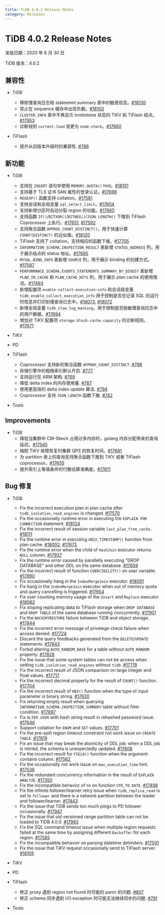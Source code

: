 ```yaml
---
title: TiDB 4.0.2 Release Notes
category: Releases
---
```


# TiDB 4.0.2 Release Notes

发版日期：2020 年 6 月 30 日

TiDB 版本：4.0.2

## 兼容性

+ TiDB
    - 移除慢查询日志和 stateemnt summary 表中的敏感信息。[#18130](https://github.com/pingcap/tidb/pull/18130)
    - 禁止在 sequence 缓存中出现负数。[#18103](https://github.com/pingcap/tidb/pull/18103)
    - `CLUSTER_INFO` 表中不再显示 tombstone 状态的 TiKV 和 TiFlash 结点。[#17953](https://github.com/pingcap/tidb/pull/17953)
    - 诊断规则 `current-load` 变更为 `node-check`。[#17660](https://github.com/pingcap/tidb/pull/17660)

+ TiFlash
    - 提升从旧版本升级时的兼容性. [#786](https://github.com/pingcap/tics/pull/786)

## 新功能

+ TiDB
    - 支持在 `INSERT` 语句中使用 `MEMORY_QUOTA()` hint。[#18101](https://github.com/pingcap/tidb/pull/18101)
    - 支持基于 TLS 证书 SAN 属性的登录认证。[#17698](https://github.com/pingcap/tidb/pull/17698)
    - `REGEXP()` 函数支持 collation。[#17581](https://github.com/pingcap/tidb/pull/17581)
    - 支持会话和全局变量 `sql_select_limit`。[#17604](https://github.com/pingcap/tidb/pull/17604)
    - 支持新增分区时自动分裂 region 的功能。[#17665](https://github.com/pingcap/tidb/pull/17665)
    - 支持函数 `IF()`/`BITXOR()`/`BITNEG()`/`JSON_LENGTH()` 下推到 TiFlash Coprocessor 上执行。[#17651](https://github.com/pingcap/tidb/pull/17651), [#17592](https://github.com/pingcap/tidb/pull/17592)
    - 支持聚合函数 `APPROX_COUNT_DISTINCT()`，用于快速计算 `COUNT(DISTINCT)` 的近似值。[#18120](https://github.com/pingcap/tidb/pull/18120)
    - TiFlash 支持了 collation，支持相应的函数下推。[#17705](https://github.com/pingcap/tidb/pull/17705)
    - `INFORMATION_SCHEMA.INSPECTION_RESULT` 表新增 `STATUS_ADDRESS` 列，用于展示结点的 status 地址。[#17695](https://github.com/pingcap/tidb/pull/17695)
    - `MYSQL.BIND_INFO` 表新增 `SOURCE` 列，用于展示 binding 的创建方式。[#17587](https://github.com/pingcap/tidb/pull/17587)
    - `PERFORMANCE_SCHEMA.EVENTS_STATEMENTS_SUMMARY_BY_DIGEST` 表新增 `PLAN_IN_CACHE` 和 `PLAN_CACHE_HITS` 列，用于展示 plan cache 的使用情况。[#17493](https://github.com/pingcap/tidb/pull/17493)
    - 新增配置项 `enable-collect-execution-info` 和会话级变量 `tidb_enable_collect_execution_info` 用于控制是否在记录 SQL 的运行时信息并打印到慢查询日志中。[#18073](https://github.com/pingcap/tidb/pull/18073), [#18072](https://github.com/pingcap/tidb/pull/18072)
    - 新增全局变量 `tidb_slow_log_masking`，用于控制是否脱敏慢查询日志中的用户数据。[#17694](https://github.com/pingcap/tidb/pull/17694)
    - 增加对 TiKV 配置项 `storage.block-cache.capacity` 的诊断规则。[#17671](https://github.com/pingcap/tidb/pull/17671)

+ TiKV



+ PD



+ TiFlash
    - Coprocessor 支持新的聚合函数 `APPROX_COUNT_DISTINCT`. [#798](https://github.com/pingcap/tics/pull/798)
    - 存储引擎中的粗糙索引默认开启. [#777](https://github.com/pingcap/tics/pull/777)
    - 支持运行在 ARM 架构. [#769](https://github.com/pingcap/tics/pull/769)
    - 降低 delta index 的内存使用量. [#787](https://github.com/pingcap/tics/pull/787)
    - 使用更高效的 delta index update 算法. [#794](https://github.com/pingcap/tics/pull/794)
    - Coprocessor 支持 `JSON_LENGTH` 函数下推. [#742](https://github.com/pingcap/tics/pull/742)


+ Tools


## Improvements

+ TiDB
    - 降低当集群中 CM-Skech 占用过多内存时，golang 内存分配带来的查询延迟。[#17545](https://github.com/pingcap/tidb/pull/17545)
    - 缩短 TiKV 故障恢复时集群 QPS 的恢复时间。[#17681](https://github.com/pingcap/tidb/pull/17681)
    - 为 partition 表上的查询支持聚合函数下推到 TiKV 或者 TiFlash coprocessor。[#17655](https://github.com/pingcap/tidb/pull/17655)
    - 提升索引上等值条件的行数估算准确度。[#17611](https://github.com/pingcap/tidb/pull/17611)

## Bug 修复

+ TiDB
    - Fix the incorrect execution plan in plan cache after `tidb_isolation_read_engines` is changed. [#17570](https://github.com/pingcap/tidb/pull/17570)
    - Fix the occasionally runtime error in executing the `EXPLAIN FOR CONNECTION` statement. [#18124](https://github.com/pingcap/tidb/pull/18124)
    - Fix the incorrect result of session variable `last_plan_from_cache`. [#18111](https://github.com/pingcap/tidb/pull/18111)
    - Fix the runtime error in executing `UNIX_TIMESTAMP()` function from plan cache. [#18002](https://github.com/pingcap/tidb/pull/18002), [#17673](https://github.com/pingcap/tidb/pull/17673)
    - Fix the runtime error when the child of `HashJoin` executor returns `NULL` column. [#17937](https://github.com/pingcap/tidb/pull/17937)
    - Fix the runtime error caused by parallelly executing "DROP DATABASE" and other DDL on the same database. [#17659](https://github.com/pingcap/tidb/pull/17659)
    - Fix the incorrect result of function `COERCIBILITY()` on user variable. [#17890](https://github.com/pingcap/tidb/pull/17890)
    - Fix occasionally hang in the `IndexMergeJoin` executor. [#18091](https://github.com/pingcap/tidb/pull/18091)
    - Fix hang in the `IndexMergeJoin` executor when out of memory quota and query cancelling is triggered. [#17654](https://github.com/pingcap/tidb/pull/17654)
    - Fix over counting memory usage of the `Insert` and `Replace` executor. [#18062](https://github.com/pingcap/tidb/pull/18062)
    - Fix stoping replicating data to TiFlash storage when `DROP DATABASE` and `DROP TABLE` of the same database running concurrently. [#17901](https://github.com/pingcap/tidb/pull/17901)
    - Fix the `BACKUP`/`RESTORE` failure between TiDB and object storage. [#17844](https://github.com/pingcap/tidb/pull/17844)
    - Fix the incorrect error message of privelege check failure when access denied. [#17724](https://github.com/pingcap/tidb/pull/17724)
    - Discard the query feedbacks generated from the `DELETE`/`UPDATE` statements. [#17843](https://github.com/pingcap/tidb/pull/17843)
    - Forbid altering `AUTO_RANDOM_BASE` for a table without `AUTO_RANDOM` property. [#17828](https://github.com/pingcap/tidb/pull/17828)
    - Fix the issue that some system tables can not be access when setting `tidb_isolation_read_engines` without `tidb`. [#17719](https://github.com/pingcap/tidb/pull/17719)
    - Fix the incorrect result of JSON comparison on large integer and float values. [#17717](https://github.com/pingcap/tidb/pull/17717)
    - Fix the incorrect decimal property for the result of `COUNT()` function. [#17704](https://github.com/pingcap/tidb/pull/17704)
    - Fix the incorrect result of `HEX()` function when the type of input parameter is binary string. [#17620](https://github.com/pingcap/tidb/pull/17620)
    - Fix returning empty result when querying `INFORMATION_SCHEMA.INSPECTION_SUMMARY` table without filter condition. [#17697](https://github.com/pingcap/tidb/pull/17697)
    - Fix `ALTER USER` with hash string result in rehashed password issue. [#17646](https://github.com/pingcap/tidb/pull/17646)
    - Support collation for `ENUM` and `SET` values. [#17701](https://github.com/pingcap/tidb/pull/17701)
    - Fix the pre-split region timeout constraint not work issue on `CREATE TABLE`. [#17619](https://github.com/pingcap/tidb/pull/17619)
    - Fix an issue that may break the atomicity of DDL job: when a DDL job is retried, the schema is unexpectedly updated. [#17608](https://github.com/pingcap/tidb/pull/17608)
    - Fix the incorrect result for `FIELD()` function when the argument contains column. [#17562](https://github.com/pingcap/tidb/pull/17562)
    - Fix the occasionally not work issue on `max_execution_time` hint. [#17536](https://github.com/pingcap/tidb/pull/17536)
    - Fix the redundant concurrency information in the result of `EXPLAIN ANALYZE`. [#17350](https://github.com/pingcap/tidb/pull/17350)
    - Fix the incompatible behavior of `%h` on function `STR_TO_DATE`. [#17498](https://github.com/pingcap/tidb/pull/17498)
    - Fix the infinite follower/learner retry issue when `tidb_replica_read` is set to `follower` and there is a network partition between the leader and follower/learner. [#17443](https://github.com/pingcap/tidb/pull/17443)
    - Fix the issue that TiDB sends too much pings to PD follower occasionally. [#17947](https://github.com/pingcap/tidb/pull/17947)
    - Fix the issue that old versioned range partition table can not be loaded to TiDB 4.0.0. [#17983](https://github.com/pingcap/tidb/pull/17983)
    - Fix the SQL command timeout issue when multiple region requests failed at the same time by assigning different `Backoffer` for each region. [#17585](https://github.com/pingcap/tidb/pull/17585)
    - Fix the incompatible behavior on parsing datetime delimiters. [#17501](https://github.com/pingcap/tidb/pull/17501)
    - Fix the issue that TiKV request occasionally send to TiFlash server. [#18105](https://github.com/pingcap/tidb/pull/18105)

+ TiKV



+ PD



+ TiFlash
    - 修正 proxy 遇到 region not found 时可能的 panic 的问题. [#807](https://github.com/pingcap/tics/pull/807)
    - 修正 schema 同步遇到 I/O exception 时可能无法继续同步的问题. [#791](https://github.com/pingcap/tics/pull/791)


+ Tools
